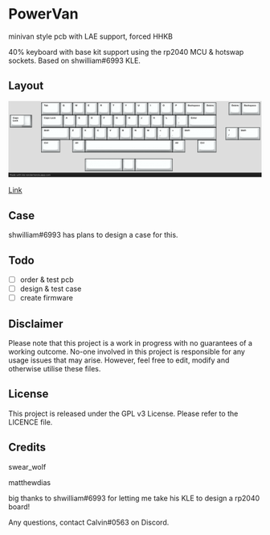 # PowerVan

 minivan style pcb with LAE support, forced HHKB

40% keyboard with base kit support using the rp2040 MCU & hotswap sockets. Based on shwilliam#6993 KLE. 

## Layout

![](https://github.com/calvin-mcd/kira/blob/main/Images/KLE.png)

[Link](http://www.keyboard-layout-editor.com/#/gists/036144ba7e6ef13814662f2037a89959)

## Case

shwilliam#6993 has plans to design a case for this.
  
## Todo

- [ ] order & test pcb
- [ ] design & test case
- [ ] create firmware

## Disclaimer

Please note that this project is a work in progress with no guarantees of a working outcome. No-one involved in this project is responsible for any usage issues that may arise. However, feel free to edit, modify and otherwise utilise these files.

## License

This project is released under the GPL v3 License. Please refer to the LICENCE file.

## Credits

swear_wolf

matthewdias

big thanks to shwilliam#6993 for letting me take his KLE to design a rp2040 board!

Any questions, contact Calvin\#0563 on Discord. 
